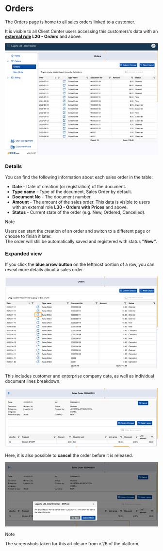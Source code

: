 # Orders

The Orders page is home to all sales orders linked to a customer.

It is visible to all Client Center users accessing this customers's data with an **[external role](crm/sales/customers/external-access.md)** **L20 - Orders** and above.

![pictures](pictures/orders_page.png)

### Details

You can find the following information about each sales order in the table:

- **Date** - Date of creation (or registration) of the document.
- **Type name** - Type of the document, Sales Order by default.
- **Document No** - The document number.
- **Amount** - The amount of the sales order. This data is visible to users with an external role **L30 - Orders with Prices** and above.
- **Status** - Current state of the order (e.g. New, Ordered, Cancelled).

> [!NOTE]
> 
> Users can start the creation of an order and switch to a different page or choose to finish it later. <br> The order will still be automatically saved and registered with status **"New"**.

### Expanded view

If you click the **blue arrow button** on the leftmost portion of a row, you can reveal more details about a sales order.

![pictures](pictures/order_details_button.png)

This includes customer and enterprise company data, as well as individual document lines breakdown.

![pictures](pictures/order_details.png)

Here, it is also possible to **cancel** the order before it is released.

![pictures](pictures/cancel_order.png)

> [!NOTE]
> 
> The screenshots taken for this article are from v.26 of the platform.
